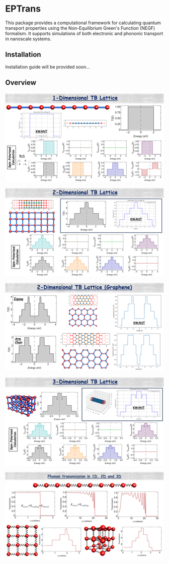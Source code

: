 # EPTrans
This package provides a computational framework for calculating quantum transport properties using the Non-Equilibrium Green's Function (NEGF) formalism. It supports simulations of both electronic and phononic transport in nanoscale systems.

  ## Installation
  Installation guide will be provided soon...

  ## Overview

  <p align="center">
  <img src="figures/1.png" alt="..." title="..." width="600" style="display:inline-block;"/>
</p>

  <p align="center">
  <img src="figures/2.png" alt="..." title="..." width="600" style="display:inline-block;"/>
</p>

  <p align="center">
  <img src="figures/3.png" alt="..." title="..." width="600" style="display:inline-block;"/>
</p>

  <p align="center">
  <img src="figures/4.png" alt="..." title="..." width="600" style="display:inline-block;"/>
</p>

  <p align="center">
  <img src="figures/5.png" alt="..." title="..." width="600" style="display:inline-block;"/>
</p>
